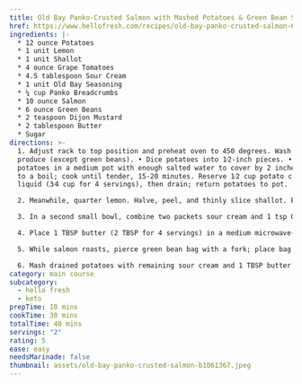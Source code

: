 ```yaml
---
title: Old Bay Panko-Crusted Salmon with Mashed Potatoes & Green Bean Salad
href: https://www.hellofresh.com/recipes/old-bay-panko-crusted-salmon-62b1cc1a37c26379450520fc
ingredients: |-
  * 12 ounce Potatoes
  * 1 unit Lemon
  * 1 unit Shallot
  * 4 ounce Grape Tomatoes
  * 4.5 tablespoon Sour Cream
  * 1 unit Old Bay Seasoning
  * ¼ cup Panko Breadcrumbs
  * 10 ounce Salmon
  * 6 ounce Green Beans
  * 2 teaspoon Dijon Mustard
  * 2 tablespoon Butter
  * Sugar
directions: >-
  1. Adjust rack to top position and preheat oven to 450 degrees. Wash and dry
  produce (except green beans). • Dice potatoes into 1⁄2-inch pieces. • Place
  potatoes in a medium pot with enough salted water to cover by 2 inches. Bring
  to a boil; cook until tender, 15-20 minutes. Reserve 1⁄2 cup potato cooking
  liquid (3⁄4 cup for 4 servings), then drain; return potatoes to pot.

  2. Meanwhile, quarter lemon. Halve, peel, and thinly slice shallot. Place shallot in a small bowl; stir in a squeeze of lemon juice and a pinch of salt. Halve tomatoes lengthwise.

  3. In a second small bowl, combine two packets sour cream and 1 tsp Old Bay Seasoning (four packets sour cream and 2 tsp Old Bay for 4 servings). Add water 1 tsp at a time until sauce reaches a drizzling consistency.

  4. Place 1 TBSP butter (2 TBSP for 4 servings) in a medium microwave- safe bowl. Microwave until melted, 30 seconds. Let cool slightly; stir in panko and 1 tsp Old Bay Seasoning (2 tsp for 4). • Pat salmon* dry with paper towels; place, skin sides down, on a lightly oiled baking sheet. (TIP: For easy cleanup, line baking sheet with aluminum foil first.) Brush tops with a thin layer of sauce (save the rest for serving). Mound with panko mixture, pressing firmly to adhere (no need to coat the undersides). Wash and dry bowl. • Roast on top rack until crust is golden brown and salmon is cooked through, 8-10 minutes.

  5. While salmon roasts, pierce green bean bag with a fork; place bag on a microwave-safe plate. Microwave until tender, 1-2 minutes. Carefully open bag; rinse green beans with cold water until cooled. Pat dry with paper towels; trim if necessary. • In bowl used for panko, whisk together mustard, 1 TBSP olive oil (2 TBSP for 4 servings), a big squeeze of lemon juice, and a pinch of sugar until smooth. Season with salt and pepper. • Add green beans, tomatoes, and as much shallot as you like (draining first) to bowl with dressing. Toss to coat; add another squeeze of lemon juice to taste. Season with salt and pepper if desired.

  6. Mash drained potatoes with remaining sour cream and 1 TBSP butter (2 TBSP for 4 servings) until smooth and creamy, adding splashes of reserved potato cooking liquid as needed. Season generously with salt and pepper. • Divide salmon, green bean salad, and mashed potatoes between plates. Drizzle sauce over salmon. Serve with any remaining lemon wedges on the sid
category: main course
subcategory:
  - hello fresh
  - keto
prepTime: 10 mins
cookTime: 30 mins
totalTime: 40 mins
servings: "2"
rating: 5
ease: easy
needsMarinade: false
thumbnail: assets/old-bay-panko-crusted-salmon-b1061367.jpeg
---
```

